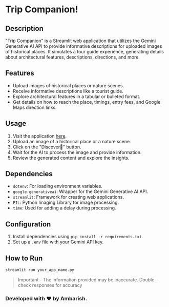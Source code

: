 # Trip Companion!

## Description
"Trip Companion" is a Streamlit web application that utilizes the Gemini Generative AI API to provide informative descriptions for uploaded images of historical places. It simulates a tour guide experience, generating details about architectural features, descriptions, directions, and more.

## Features
- Upload images of historical places or nature scenes.
- Receive informative descriptions like a tourist guide.
- Explore architectural features in a tabular or bulleted format.
- Get details on how to reach the place, timings, entry fees, and Google Maps direction links.

## Usage
1. Visit the application [here](#insert_application_link).
2. Upload an image of a historical place or a nature scene.
3. Click on the "Discover🔎" button.
4. Wait for the AI to process the image and provide information.
5. Review the generated content and explore the insights.

## Dependencies
- `dotenv`: For loading environment variables.
- `google.generativeai`: Wrapper for the Gemini Generative AI API.
- `streamlit`: Framework for creating web applications.
- `PIL`: Python Imaging Library for image processing.
- `time`: Used for adding a delay during processing.

## Configuration
1. Install dependencies using `pip install -r requirements.txt`.
2. Set up a `.env` file with your Gemini API key.

## How to Run
```python
streamlit run your_app_name.py
```

> Important - The information provided may be inaccurate. Double-check responses for accuracy 

### Developed with ❤ by Ambarish.

